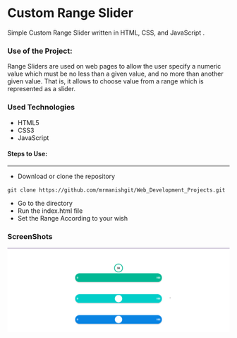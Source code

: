 <h1>Custom Range Slider</h1>

<p>Simple Custom Range Slider written in HTML, CSS, and JavaScript .</p>

### Use of the Project:

<p>Range Sliders are used on web pages to allow the user specify a numeric value which must be no less than a given value, and no more than another given value. That is, it allows to choose value from a range which is represented as a slider.</p>


<h3>Used Technologies</h3>
<ul>
  <li>HTML5</li>
  <li>CSS3</li>
  <li>JavaScript</li>
</ul>

#### Steps to Use:

---

- Download or clone the repository

```
git clone https://github.com/mrmanishgit/Web_Development_Projects.git
```

- Go to the directory
- Run the index.html file
- Set the Range According to your wish

<h3> ScreenShots </h3>  
<img src="Custom-Range-Slider.png" alt="Sample Image"/>
<br>
